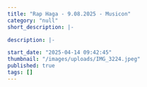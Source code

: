 ```yaml
---
title: "Rap Haga - 9.08.2025 - Musicon"
category: "null"
short_description: |-

description: |-

start_date: "2025-04-14 09:42:45"
thumbnail: "/images/uploads/IMG_3224.jpeg"
published: true
tags: []
---
```

